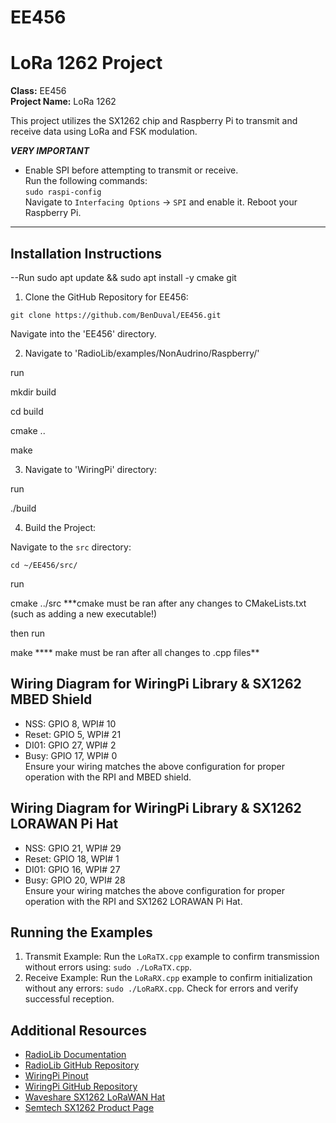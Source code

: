 # EE456
# LoRa 1262 Project

**Class:** EE456  
**Project Name:** LoRa 1262

This project utilizes the SX1262 chip and Raspberry Pi to transmit and receive data using LoRa and FSK modulation.

***********VERY IMPORTANT***********
- Enable SPI before attempting to transmit or receive.   
Run the following commands:                              
`sudo raspi-config`                                      
Navigate to `Interfacing Options` -> `SPI` and enable it.
Reboot your Raspberry Pi.                                
**********************************************************

## Installation Instructions

--Run  sudo apt update && sudo apt install -y cmake git


1. Clone the GitHub Repository for EE456:

`git clone https://github.com/BenDuval/EE456.git`

Navigate into the 'EE456' directory.

2. Navigate to 'RadioLib/examples/NonAudrino/Raspberry/'

run

mkdir build

cd build

cmake ..

make

3. Navigate to 'WiringPi' directory:

run

./build 

4. Build the Project:
   
Navigate to the `src` directory: 

`cd ~/EE456/src/`

run

cmake ../src   ***cmake must be ran after any changes to CMakeLists.txt (such as adding a new executable!)

then run

make         **** make must be ran after all changes to .cpp files**

## Wiring Diagram for WiringPi Library & SX1262 MBED Shield
- NSS: GPIO 8, WPI# 10  
- Reset: GPIO 5, WPI# 21  
- DI01: GPIO 27, WPI# 2  
- Busy: GPIO 17, WPI# 0  
Ensure your wiring matches the above configuration for proper operation with the RPI and MBED shield.

## Wiring Diagram for WiringPi Library & SX1262 LORAWAN Pi Hat 
- NSS: GPIO 21, WPI# 29  
- Reset: GPIO 18, WPI# 1  
- DI01: GPIO 16, WPI# 27  
- Busy: GPIO 20, WPI# 28  
Ensure your wiring matches the above configuration for proper operation with the RPI and SX1262 LORAWAN Pi Hat.

## Running the Examples

1. Transmit Example: 
Run the `LoRaTX.cpp` example to confirm transmission without errors using: `sudo ./LoRaTX.cpp`.
2. Receive Example: 
Run the `LoRaRX.cpp` example to confirm initialization without any errors: `sudo ./LoRaRX.cpp`. Check for errors and verify successful reception.

## Additional Resources

- [RadioLib Documentation](https://jgromes.github.io/RadioLib/index.html)
- [RadioLib GitHub Repository](https://github.com/jgromes/RadioLib)
- [WiringPi Pinout](https://pinout.xyz/pinout/wiringpi)
- [WiringPi GitHub Repository](https://github.com/WiringPi/WiringPi)
- [Waveshare SX1262 LoRaWAN Hat](https://www.waveshare.com/sx1262-lorawan-hat.htm)
- [Semtech SX1262 Product Page](https://www.semtech.com/products/wireless-rf/lora-connect/sx1262)
